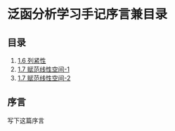 # 泛函分析学习手记序言兼目录

## 目录
1. [1.6 列紧性](https://zhuanlan.zhihu.com/p/264943691)
2. [1.7 赋范线性空间-1](https://zhuanlan.zhihu.com/p/266077942)
3. [1.7 赋范线性空间-2](https://zhuanlan.zhihu.com/p/267183790)


## 序言
写下这篇序言
